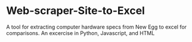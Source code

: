 # Web-scraper-Site-to-Excel
A tool for extracting computer hardware specs from New Egg to excel for comparisons.
An excercise in Python, Javascript, and HTML
